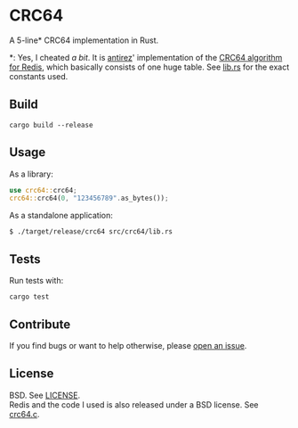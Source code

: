 # CRC64

A 5-line\* CRC64 implementation in Rust.

\*: Yes, I cheated *a bit*. It is [antirez](https://github.com/antirez)' implementation of the [CRC64 algorithm for Redis][crc64.c], which basically consists of one huge table. See [lib.rs](src/crc64/lib.rs) for the exact constants used.

## Build

```
cargo build --release
```

## Usage

As a library:

```rust
use crc64::crc64;
crc64::crc64(0, "123456789".as_bytes());
```

As a standalone application:

```
$ ./target/release/crc64 src/crc64/lib.rs
```

## Tests

Run tests with:

```
cargo test
```

## Contribute

If you find bugs or want to help otherwise, please [open an issue](https://github.com/badboy/crc64-rs/issues).  

## License

BSD. See [LICENSE](LICENSE).  
Redis and the code I used is also released under a BSD license. See [crc64.c][].

[crc64.c]: https://github.com/antirez/redis/blob/unstable/src/crc64.c
